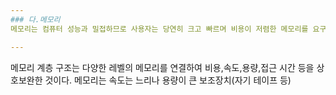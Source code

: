 ```yaml
---
### 다.메모리
메모리는 컴퓨터 성능과 밀접하므로 사용자는 당연히 크고 빠르며 비용이 저렴한 메모리를 요구한다. 하지만 속도가 빠른 메모리는 가격이 비싸다.

---
```

메모리 계층 구조는 다양한 레벨의 메모리를 연결하여 비용,속도,용량,접근 시간 등을 상호보완한 것이다. 메모리는 속도는 느리나 용량이 큰 보조장치(자기 테이프 등)
